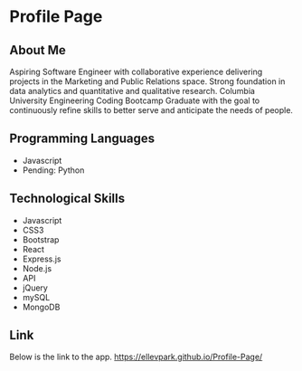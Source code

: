 # Profile Page

## About Me 

Aspiring Software Engineer with collaborative experience delivering projects in the Marketing and Public Relations space. Strong foundation in data analytics and quantitative and qualitative research. Columbia University Engineering Coding Bootcamp Graduate with the goal to continuously refine skills to better serve and anticipate the needs of people.


## Programming Languages 

<ul> 
<li>Javascript</li>
<li>Pending: Python</li>
</ul>

## Technological Skills

<ul>
<li>Javascript</li>
<li>CSS3</li>
<li>Bootstrap</li>
<li>React</li>
<li>Express.js</li>
<li>Node.js</li>
<li>API</li>
<li>jQuery</li>
<li>mySQL</li>
<li>MongoDB</li>
</ul>

## Link

Below is the link to the app.
https://ellevpark.github.io/Profile-Page/
